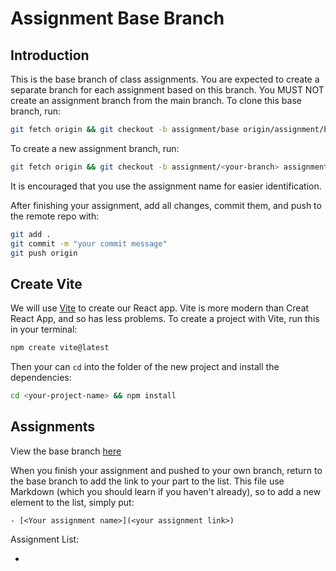 # Assignment Base Branch

## Introduction

This is the base branch of class assignments. You are expected to create a
separate branch for each assignment based on this branch. You MUST NOT create an
assignment branch from the main branch. To clone this base branch, run:

```sh
git fetch origin && git checkout -b assignment/base origin/assignment/base
```

To create a new assignment branch, run:

```sh
git fetch origin && git checkout -b assignment/<your-branch> assignment/base
```

It is encouraged that you use the assignment name for easier identification.

After finishing your assignment, add all changes, commit them,
and push to the remote repo with:

```sh
git add .
git commit -m "your commit message"
git push origin
```

## Create Vite

We will use [Vite](https://vite.dev/guide/) to create our React app.
Vite is more modern than Creat React App, and so has less problems.
To create a project with Vite, run this in your terminal:

```sh
npm create vite@latest
```

Then your can `cd` into the folder of the new project and install
the dependencies:

```sh
cd <your-project-name> && npm install
```

## Assignments

View the base branch [here](https://github.com/nananguyen15/FA25_FER202_GROUP_5/tree/assignment)

When you finish your assignment and pushed to your own branch, return to the
base branch to add the link to your part to the list. This file use Markdown
(which you should learn if you haven't already), so to add a new element to
the list, simply put:

```
- [<Your assignment name>](<your assignment link>)
```

Assignment List:

-
